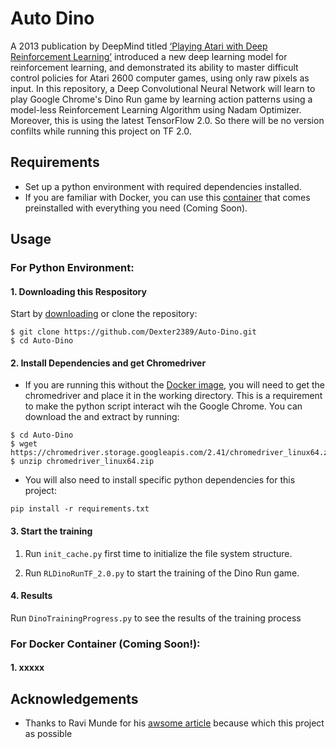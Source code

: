 # Auto Dino
A 2013 publication by DeepMind titled [‘Playing Atari with Deep Reinforcement Learning’](https://www.cs.toronto.edu/~vmnih/docs/dqn.pdf) introduced a new deep learning model for reinforcement learning, and demonstrated its ability to master difficult control policies for Atari 2600 computer games, using only raw pixels as input. In this repository, a Deep Convolutional Neural Network will learn to play Google Chrome's Dino Run game by learning action patterns using a model-less Reinforcement Learning Algorithm using Nadam Optimizer. Moreover, this is using the latest TensorFlow 2.0. So there will be no version confilts while running this project on TF 2.0.

## Requirements
* Set up a python environment with required dependencies installed.
* If you are familiar with Docker, you can use this [container]() that comes preinstalled with everything you need (Coming Soon).

## Usage
### For Python Environment:
#### 1. Downloading this Respository
  Start by [downloading](https://github.com/Dexter2389/Auto-Dino/archive/master.zip) or clone the repository:
  
  ```
  $ git clone https://github.com/Dexter2389/Auto-Dino.git
  $ cd Auto-Dino
  ```
  
#### 2. Install Dependencies and get Chromedriver
  * If you are running this without the [Docker image](), you will need to get the chromedriver and place it in the working directory. This is a requirement to make the python script interact wih the Google Chrome. You can download the and extract by running:
  
  ```
  $ cd Auto-Dino
  $ wget https://chromedriver.storage.googleapis.com/2.41/chromedriver_linux64.zip
  $ unzip chromedriver_linux64.zip
  ```
  * You will also need to install specific python dependencies for this project:
  
  ```
  pip install -r requirements.txt
  ```
#### 3. Start the training
  1. Run ```init_cache.py``` first time to initialize the file system structure.
  
  2. Run ```RLDinoRunTF_2.0.py``` to start the training of the Dino Run game.
  
  #### 4. Results
  Run ```DinoTrainingProgress.py``` to see the results of the training process
  
### For Docker Container (Coming Soon!):
  #### 1. xxxxx
  

## Acknowledgements
* Thanks to Ravi Munde for his [awsome article](https://blog.paperspace.com/dino-run/) because which this project as possible
